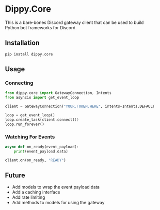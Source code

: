 # Dippy.Core

This is a bare-bones Discord gateway client that can be used to build Python bot frameworks for Discord. 

## Installation
```shell
pip install dippy.core
```

## Usage

### Connecting
```python
from dippy.core import GatewayConnection, Intents
from asyncio import get_event_loop

client = GatewayConnection("YOUR.TOKEN.HERE", intents=Intents.DEFAULT | Intents.MEMBERS)

loop = get_event_loop()
loop.create_task(client.connect())
loop.run_forever()
```

### Watching For Events
```python
async def on_ready(event_payload):
    print(event_payload.data)

client.on(on_ready, "READY")
```

## Future

- Add models to wrap the event payload data
- Add a caching interface
- Add rate limiting
- Add methods to models for using the gateway
